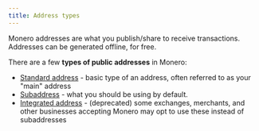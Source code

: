 ```yaml
---
title: Address types
---
```

Monero addresses are what you publish/share to receive transactions.    
Addresses can be generated offline, for free.

There are a few **types of public addresses** in Monero:

* [Standard address](./standard-address.md) - basic type of an address, often referred to as your "main" address
* [Subaddress](./subaddress.md) - what you should be using by default.
* [Integrated address](./integrated-address.md) - (deprecated) some exchanges, merchants, and other businesses accepting Monero may opt to use these instead of subaddresses
